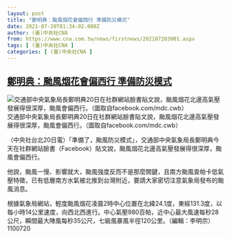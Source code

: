 ```yaml
---
layout: post
title: "鄭明典：颱風烟花會偏西行 準備防災模式"
date: 2021-07-20T01:34:02.000Z
author: (臺)中央社CNA
from: https://www.cna.com.tw/news/firstnews/202107203001.aspx
tags: [ (臺)中央社CNA ]
categories: [ (臺)中央社CNA ]
---
```

<!--1626744842000-->
[鄭明典：颱風烟花會偏西行 準備防災模式](https://www.cna.com.tw/news/firstnews/202107203001.aspx)
------

<div>
<div class="fullPic"><div class="floatImg center"><div class="BGimgWrap" style="--aspect-ratio:1209/700;"><picture><source media="(max-width: 414px)" srcset="https://imgcdn.cna.com.tw/www/WebPhotos/800/20210720/1209x700_529630050157.jpg"><source media="(min-width: 413px)" srcset="https://imgcdn.cna.com.tw/www/WebPhotos/1024/20210720/1209x700_529630050157.jpg"><img src="https://images.weserv.nl/?url=imgcdn.cna.com.tw/www/WebPhotos/800/20210720/1209x700_529630050157.jpg" alt="交通部中央氣象局長鄭明典20日在社群網站臉書貼文說，颱風烟花北邊高氣壓發展得很深厚，颱風會偏西行。（圖取自facebook.com/mdc.cwb）" srcset="https://imgcdn.cna.com.tw/www/WebPhotos/800/20210720/1209x700_529630050157.jpg 414w, https://imgcdn.cna.com.tw/www/WebPhotos/1024/20210720/1209x700_529630050157.jpg 1024w"></picture></div><div class="picinfo">交通部中央氣象局長鄭明典20日在社群網站臉書貼文說，颱風烟花北邊高氣壓發展得很深厚，颱風會偏西行。（圖取自facebook.com/mdc.cwb）</div></div></div><div></div><div class="paragraph"><p>（中央社台北20日電）「準備了，颱風防災模式」，交通部中央氣象局長鄭明典今天在社群網站臉書（Facebook）貼文說，颱風烟花北邊高氣壓發展得很深厚，颱風會偏西行。</p><p>他說，颱風一慢、影響就大，颱風強度反而不是那麼關鍵，且南方颱風查帕卡低氣壓特徵，已有低層南方水氣被北推到台灣附近，要請大家密切注意氣象局發布的颱風消息。</p><p>根據氣象局網站，輕度颱風烟花凌晨2時中心位置在北緯24.1度，東經131.3度，以每小時14公里速度，向西北西進行。中心氣壓980百帕，近中心最大風速每秒28公尺，瞬間最大陣風每秒35公尺，七級風暴風半徑120公里。（編輯：李明宗）1100720</p><div class='media'>                                <div class='facebookMedia'>                                    <div class='fb-post' data-href='https://www.facebook.com/photo/?fbid=4586400938037453&amp;set=a.106191752725083'></div>                                </div>                            </div><div class='media'>                                <div class='facebookMedia'>                                    <div class='fb-post' data-href='https://www.facebook.com/mdc.cwb/posts/4586415404702673'></div>                                </div>                            </div></div>
</div>

